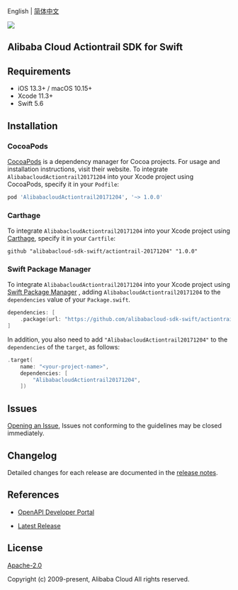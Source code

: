 English | [简体中文](README-CN.md)

![](https://aliyunsdk-pages.alicdn.com/icons/AlibabaCloud.svg)

## Alibaba Cloud Actiontrail SDK for Swift

## Requirements

- iOS 13.3+ / macOS 10.15+
- Xcode 11.3+
- Swift 5.6

## Installation

### CocoaPods

[CocoaPods](https://cocoapods.org) is a dependency manager for Cocoa projects. For usage and installation instructions, visit their website. To integrate `AlibabacloudActiontrail20171204` into your Xcode project using CocoaPods, specify it in your `Podfile`:

```ruby
pod 'AlibabacloudActiontrail20171204', '~> 1.0.0'
```

### Carthage

To integrate `AlibabacloudActiontrail20171204` into your Xcode project using [Carthage](https://github.com/Carthage/Carthage), specify it in your `Cartfile`:

```ogdl
github "alibabacloud-sdk-swift/actiontrail-20171204" "1.0.0"
```

### Swift Package Manager

To integrate `AlibabacloudActiontrail20171204` into your Xcode project using [Swift Package Manager](https://swift.org/package-manager/) , adding `AlibabacloudActiontrail20171204` to the `dependencies` value of your `Package.swift`.

```swift
dependencies: [
    .package(url: "https://github.com/alibabacloud-sdk-swift/actiontrail-20171204.git", from: "1.0.0")
]
```

In addition, you also need to add `"AlibabacloudActiontrail20171204"` to the `dependencies` of the `target`, as follows:

```swift
.target(
    name: "<your-project-name>",
    dependencies: [
        "AlibabacloudActiontrail20171204",
    ])
```

## Issues

[Opening an Issue](https://github.com/alibabacloud-sdk-swift/actiontrail-20171204/issues/new), Issues not conforming to the guidelines may be closed immediately.

## Changelog

Detailed changes for each release are documented in the [release notes](./ChangeLog.txt).

## References

* [OpenAPI Developer Portal](https://next.api.alibabacloud.com/home)
- [Latest Release](https://github.com/alibabacloud-sdk-swift/actiontrail-20171204)

## License

[Apache-2.0](http://www.apache.org/licenses/LICENSE-2.0)

Copyright (c) 2009-present, Alibaba Cloud All rights reserved.
